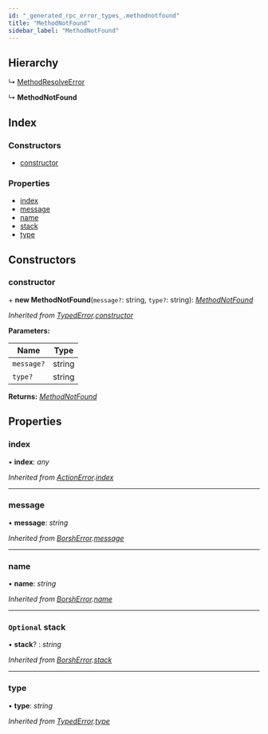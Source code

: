```yaml
---
id: "_generated_rpc_error_types_.methodnotfound"
title: "MethodNotFound"
sidebar_label: "MethodNotFound"
---
```


## Hierarchy

  ↳ [MethodResolveError](_generated_rpc_error_types_.methodresolveerror.md)

  ↳ **MethodNotFound**

## Index

### Constructors

* [constructor](_generated_rpc_error_types_.methodnotfound.md#constructor)

### Properties

* [index](_generated_rpc_error_types_.methodnotfound.md#index)
* [message](_generated_rpc_error_types_.methodnotfound.md#message)
* [name](_generated_rpc_error_types_.methodnotfound.md#name)
* [stack](_generated_rpc_error_types_.methodnotfound.md#optional-stack)
* [type](_generated_rpc_error_types_.methodnotfound.md#type)

## Constructors

###  constructor

\+ **new MethodNotFound**(`message?`: string, `type?`: string): *[MethodNotFound](_generated_rpc_error_types_.methodnotfound.md)*

*Inherited from [TypedError](_utils_errors_.typederror.md).[constructor](_utils_errors_.typederror.md#constructor)*

**Parameters:**

Name | Type |
------ | ------ |
`message?` | string |
`type?` | string |

**Returns:** *[MethodNotFound](_generated_rpc_error_types_.methodnotfound.md)*

## Properties

###  index

• **index**: *any*

*Inherited from [ActionError](_generated_rpc_error_types_.actionerror.md).[index](_generated_rpc_error_types_.actionerror.md#index)*

___

###  message

• **message**: *string*

*Inherited from [BorshError](_utils_serialize_.borsherror.md).[message](_utils_serialize_.borsherror.md#message)*

___

###  name

• **name**: *string*

*Inherited from [BorshError](_utils_serialize_.borsherror.md).[name](_utils_serialize_.borsherror.md#name)*

___

### `Optional` stack

• **stack**? : *string*

*Inherited from [BorshError](_utils_serialize_.borsherror.md).[stack](_utils_serialize_.borsherror.md#optional-stack)*

___

###  type

• **type**: *string*

*Inherited from [TypedError](_utils_errors_.typederror.md).[type](_utils_errors_.typederror.md#type)*
